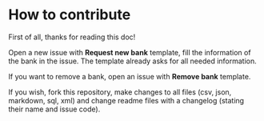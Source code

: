 # How to contribute

First of all, thanks for reading this doc!

Open a new issue with **Request new bank** template, fill the information of the bank in the issue.
The template already asks for all needed information.

If you want to remove a bank, open an issue with **Remove bank** template.

If you wish, fork this repository, make changes to all files (csv, json, markdown, sql, xml) and change readme files with a changelog (stating their name and issue code).